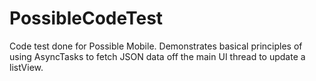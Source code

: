 # PossibleCodeTest

Code test done for Possible Mobile.  Demonstrates basical principles of using AsyncTasks to fetch JSON data off the main UI thread to update a listView.   
